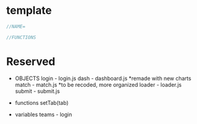 # template
```js
//NAME=

//FUNCTIONS
```

# Reserved
 - OBJECTS
login - login.js
dash - dashboard.js  *remade with new charts
match - match.js    *to be recoded, more organized
loader - loader.js
submit - submit.js


 - functions
setTab(tab)

 - variables
teams - login

